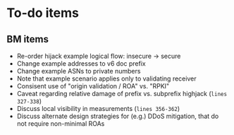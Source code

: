 # To-do items

## BM items

- Re-order hijack example logical flow: insecure -> secure
- Change example addresses to v6 doc prefix
- Change example ASNs to private numbers
- Note that example scenario applies only to validating receiver
- Consisent use of "origin validation / ROA" vs. "RPKI"
- Caveat regarding relative damage of prefix vs. subprefix highjack (`lines 327-338`)
- Discuss local visibility in measurements (`lines 356-362`)
- Discuss alternate design strategies for (e.g.) DDoS mitigation, that do not require non-minimal ROAs
